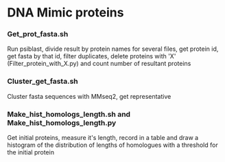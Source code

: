 # DNA Mimic proteins

### Get_prot_fasta.sh
Run psiblast, divide result by protein names for several files, get protein id, get fasta by that id, filter duplicates, delete proteins with 'X' (Filter_protein_with_X.py) and count number of resultant proteins

### Cluster_get_fasta.sh
Cluster fasta sequences with MMseq2, get representative

### Make_hist_homologs_length.sh and Make_hist_homologs_length.py
Get initial proteins, measure it's length, record in a table and draw a histogram of the distribution of lengths of homologues with a threshold for the initial protein

### 
